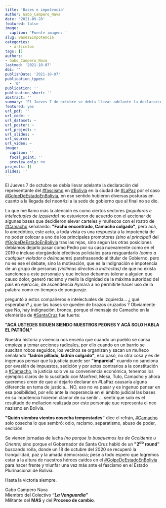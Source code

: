 ```yaml
---
title: 'Bases e impotencia'
author: Gabo_Campero_Nava
date: '2021-09-20'
featured: false
image:
  caption: 'Fuente imagen: '
slug: BasesEimpotencia
categories:
  - articulos
tags: []
authors:
- Gabo_Campero_Nava
lastmod: '2021-10-07'
doi: ''
publishDate: '2021-10-07'
publication_types:
  - '0'
publication: ''
publication_short: ''
abstract: ''
summary: 'El Jueves 7 de octubre se debía llevar adelante la declaración del representante del #fascismo en #Bolivia en la ciudad de #LaPaz por el caso #GolpeDeEstadoEnBolivia'
featured: yes
url_pdf: ''
url_code: ~
url_dataset: ~
url_poster: ~
url_project: ~
url_slides: ~
url_source: 
url_video: ~
image:
  caption: ''
  focal_point: ''
  preview_only: no
projects: []
slides: ''
---
```


El Jueves 7 de octubre se debía llevar adelante la declaración del representante del [#fascismo](#fascismo) en [#Bolivia](#Bolivia) en la ciudad de [#LaPaz](#LaPaz) por el caso [#GolpeDeEstadoEnBolivia](#GolpeDeEstadoEnBolivia), en ese sentido hubieron diversas posturas en cuanto a la llegada del neon4zi a la sede de gobierno que al final no se dio.

Lo que me llamo más la atención es como ciertos sectores *(populares e intelectuales de izquierda)* no estuvieron de acuerdo con el accionar de algunas bases que decidieron elevar carteles y muñecos con el rostro de [#Camacho](#Camacho) señalando: **"Facho encontrado, Camacho colgado"**, pero acá, lo anecdótico, este acto, a toda vista es una respuesta a la impotencia de no poder colocar a uno de los principales promotores *(sino el principal)* del [#GolpeDeEstadoEnBolivia](#GolpeDeEstadoEnBolivia) tras las rejas, sino segun las otras posiciones debíamos dejarlo pasar como Pedro por su casa nuevamente como en el 2019 e incluso otorgándole efectivos policiales para resguardarlo *(como a cualquier violador o delincuente)* parafraseando al titular de Gobierno, pero no es ese el debate, sino la motivación, que es la indignación e impotencia de un grupo de personas *(víctimas directas o indirectas)* de que no exista sanciones a este personaje y que incluso debamos tolerar a alguien que causo dolor, generó racismo y mello la dignidad de la máxima autoridad del país en ejercicio, de ascendencia Aymara a no permitirle hacer uso de la palabra como en tiempos de pongueaje. 

preguntó a estos compañeros e intelectuales de izquierda... ¿ qué esperaban? ¿ que las bases se queden de brazos cruzados ? Obviamente que No, hay indignación, bronca, porque el mensaje de Camacho en la efeméride de [#SantaCruz](#SantaCruz) fue fuerte: 

**"ACÁ USTEDES SIGUEN SIENDO NUESTROS PEONES Y ACÁ SOLO HABLA EL PATRÓN."**

Nuestra historia y vivencia nos enseña que cuando un pueblo se cansa empieza a tomar acciones radicales, por ello cuando en un barrio se suscitan robos seguidos, los vecinos se organizan y sacan un muñeco señalando **"ladrón pillado, ladrón colgado"**, eso pasó, no otra cosa y es de ingenuos pensar que la justicia puede ser **"imparcial"** cuando no sanciona por evasión de impuestos, sedición y por actos contrarios a la constitución a [#Camacho](#Camacho), la justicia solo ve su conveniencia económica, tenemos los ejemplos claros de lo suscitado con Manfred, Mesa, Tuto, Camacho y ahora queremos creer de que al dejarlo declarar en #LaPaz causaría alguna diferencia en tema de justicia... NO, eso no va pasar y es ingenuo pensar en esa posibilidad, por ello ante la inoperancia en el ámbito judicial las bases en su impotencia hicieron clamor de su sentir ... sentir que solo es el resultado de mellacion realizada por este personaje que representa el neo nazismo en Bolivia.

**"Quién siembra vientos cosecha tempestades"** dice el refrán, [#Camacho](#Camacho) solo cosecha lo que sembró: odio, racismo, separatismo, abuso de poder, sedición. 

Se vienen jornadas de lucha *(no porque lo busquemos los de Occidente u Oriente)* sino porque el Gobernador de Santa Cruz habló de un **"2<sup>do</sup> round"** buscando roña, donde un 18 de octubre del 2020 se recuperó la tranquilidad, paz y la amada democracia; pese a todo espero que logremos estar a la altura de nuestros héroes caídos en el [#GolpeDeEstadoEnBolivia](#GolpeDeEstadoEnBolivia) para hacer frente y triunfar una vez más ante el fascismo en el Estado Plurinacional de Bolivia.

Hasta la victoria siempre.

Gabo Campero Nava<br>
Miembro del Colectivo **“*La Vanguardia*”**<br>
Militante del **MAS** y del **Proceso de cambio**.<br>

